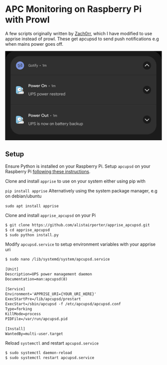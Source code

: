 # APC Monitoring on Raspberry Pi with Prowl

A few scripts originally written by [Zach0rr](https://github.com/ZachOrr/rpi_prowl_apcupsd), which I have modified to use apprise instead of prowl. These get apcupsd to send push notifications e.g when mains power goes off.

![](https://github.com/alistairporter/apprise_apcupsd/blob/master/demo.jpg)

## Setup
 
Ensure Python is installed on your Raspberry Pi. Setup `apcupsd` on your Raspberry Pi [following these instructions](http://www.anites.com/2013/09/monitoring-ups.html). 

Clone and install `apprise` to use on your system either using pip with 

`pip install apprise`
Alternatively using the system package manager, e.g on debian/ubuntu

`sudo apt install apprise` 

Clone and install `apprise_apcupsd` on your Pi

```
$ git clone https://github.com/alistairporter/apprise_apcupsd.git
$ cd apprise_apcupsd
$ sudo python install.py
```

Modify `apcupsd.service` to setup environment variables with your apprise uri

```
$ sudo nano /lib/systemd/system/apcupsd.service

[Unit]
Description=UPS power management daemon
Documentation=man:apcupsd(8)

[Service]
Environment='APPRISE_URI={YOUR_URI_HERE}'
ExecStartPre=/lib/apcupsd/prestart
ExecStart=/sbin/apcupsd -f /etc/apcupsd/apcupsd.conf
Type=forking
KillMode=process
PIDFile=/var/run/apcupsd.pid

[Install]
WantedBy=multi-user.target
```

Reload `systemctl` and restart `apcupsd.service`

```
$ sudo systemctl daemon-reload
$ sudo systemctl restart apcupsd.service
```
